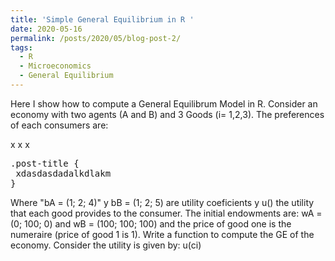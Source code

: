 ```yaml
---
title: 'Simple General Equilibrium in R '
date: 2020-05-16
permalink: /posts/2020/05/blog-post-2/
tags:
  - R
  - Microeconomics
  - General Equilibrium
---
```


Here I show how to compute a General Equilibrum Model in R.
Consider an economy with two agents (A and B) and 3 Goods (i= 1,2,3). The preferences of each consumers are:

x
x
x
<pre>
.post-title {
 xdasdasdadalkdlakm
}
</pre>

Where "bA = (1; 2; 4)" y bB = (1; 2; 5) are utility coeficients y u() the utility that each good provides to the consumer. The initial endowments are: wA = (0; 100; 0) and wB = (100; 100; 100) and the price of good one is the numeraire (price of good 1 is 1).
Write a function to compute the GE of the economy. Consider the utility is given by: u(ci) 

